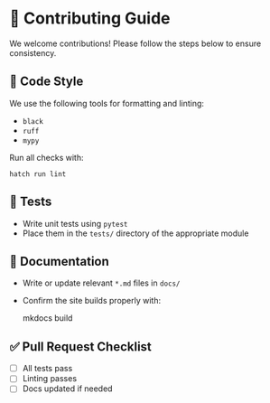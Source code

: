 # 🤝 Contributing Guide

We welcome contributions! Please follow the steps below to ensure consistency.

## 🧼 Code Style

We use the following tools for formatting and linting:

- `black`
- `ruff`
- `mypy`

Run all checks with:

    hatch run lint

## 🧪 Tests

- Write unit tests using `pytest`
- Place them in the `tests/` directory of the appropriate module

## 📄 Documentation

- Write or update relevant `*.md` files in `docs/`
- Confirm the site builds properly with:

    mkdocs build

## ✅ Pull Request Checklist

- [ ] All tests pass
- [ ] Linting passes
- [ ] Docs updated if needed
